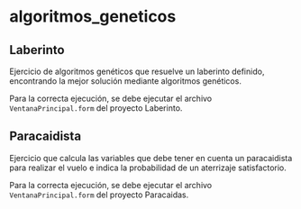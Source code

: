 # algoritmos_geneticos

## Laberinto

Ejercicio de algoritmos genéticos que resuelve un laberinto definido, encontrando la mejor solución mediante algoritmos genéticos.

Para la correcta ejecución, se debe ejecutar el archivo `VentanaPrincipal.form` del proyecto Laberinto.

## Paracaidista

Ejercicio que calcula las variables que debe tener en cuenta un paracaidista para realizar el vuelo e indica la probabilidad de un aterrizaje satisfactorio.

Para la correcta ejecución, se debe ejecutar el archivo `VentanaPrincipal.form` del proyecto Paracaidas.